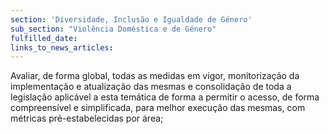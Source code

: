 ```yaml
---
section: 'Diversidade, Inclusão e Igualdade de Género'
sub_section: "Violência Doméstica e de Género"
fulfilled_date:
links_to_news_articles:
---
```


Avaliar, de forma global, todas as medidas em vigor, monitorização da implementação e atualização das mesmas e consolidação de toda a legislação aplicável a esta temática de forma a permitir o acesso, de forma compreensível e simplificada, para melhor execução das mesmas, com métricas pré-estabelecidas por área;